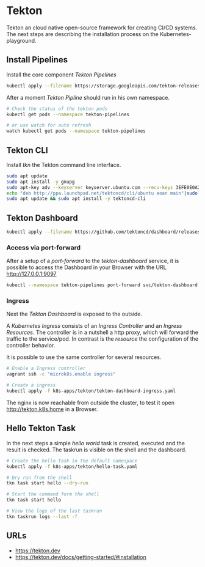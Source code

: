# Tekton

Tekton an cloud native open-source framework for creating CI/CD systems. The next steps
are describing the installation process on the Kubernetes-playground.

## Install Pipelines

Install the core component *Tekton Pipelines*

``` bash
kubectl apply --filename https://storage.googleapis.com/tekton-releases/pipeline/latest/release.yaml
```

After a moment *Tekton Pipline* should run in his own namespace.

``` bash
# Check the status of the tekton pods
kubectl get pods --namespace tekton-pipelines

# or use watch for auto refresh
watch kubectl get pods --namespace tekton-pipelines
```

## Tekton CLI

Install *tkn* the Tekton command line interface.

``` bash
sudo apt update
sudo apt install -y gnupg
sudo apt-key adv --keyserver keyserver.ubuntu.com --recv-keys 3EFE0E0A2F2F60AA
echo "deb http://ppa.launchpad.net/tektoncd/cli/ubuntu eoan main"|sudo tee /etc/apt/sources.list.d/tektoncd-ubuntu-cli.list
sudo apt update && sudo apt install -y tektoncd-cli
```

## Tekton Dashboard

``` bash
kubectl apply --filename https://github.com/tektoncd/dashboard/releases/latest/download/tekton-dashboard-release.yaml
```

### Access via port-forward

After a setup of a *port-forward* to the *tekton-dashboard* service, it is possible to
access the Dashboard in your Browser with the URL <http://127.0.0.1:9097>

``` bash
kubectl --namespace tekton-pipelines port-forward svc/tekton-dashboard 9097:9097
```

### Ingress

Next the *Tekton Dashboard* is exposed to the outside.

A *Kubernetes Ingress* consists of an *Ingress Controller* and an *Ingress Resources*. The controller is in a nutshell
a http proxy, which will forward the traffic to the service/pod. In contrast is the *resource* the configuration of the
controller behavior.

It is possible to use the same controller for several resources.

```bash
# Enable a Ingress controller
vagrant ssh -c "microk8s.enable ingress"

# Create a ingress
kubectl apply -f k8s-apps/tekton/tekton-dashboard-ingress.yaml
```

The nginx is now reachable from outside the cluster, to test it open <http://tekton.k8s.home> in
a Browser.

## Hello Tekton Task

In the next steps a simple *hello world* task is created, executed and the
result is checked. The taskrun is visible on the shell and the dashboard.

``` bash
# Create the hello task in the default namespace
kubectl apply -f k8s-apps/tekton/hello-task.yaml

# Dry run from the shell
tkn task start hello --dry-run

# Start the command form the shell
tkn task start hello

# View the logs of the last taskrun
tkn taskrun logs --last -f
```

## URLs

- <https://tekton.dev>
- <https://tekton.dev/docs/getting-started/#installation>
